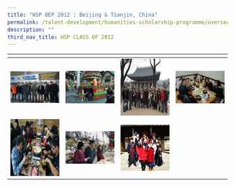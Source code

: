 ```yaml
---
title: "HSP OEP 2012 : Beijing & Tianjin, China"
permalink: /talent-development/humanities-scholarship-programme/overseasexposure-education-gallery/2012-2/
description: ""
third_nav_title: HSP CLASS OF 2012
---
```

<table>
<thead>
  <tr>
    <th style="width:200px"></th>
    <th style="width:200px"></th>
    <th style="width:200px"></th>
		<th style="width:200px"></th>
  </tr>
</thead>
<tbody>
  <tr>
    <td style ="text-align:center"><a href="/images/2013-Korea%201.jpeg"> <img src="/images/2013-Korea%201.jpeg" style="width:200px"></a></td>
    <td style ="text-align:center"><a href="/images/2013-Korea%202.jpeg"> <img src="/images/2013-Korea%202.jpeg" style="width:200px"></a></td>
    <td style ="text-align:center"><a href="/images/2013-Korea%203.jpeg"> <img src="/images/2013-Korea%203.jpeg" style="width:200px; height: 130px"></a></td>
    <td style ="text-align:center"><a href="/images/2013-Korea%204.jpeg"> <img src="/images/2013-Korea%204.jpeg" style="width:200px"></a></td>
  </tr>
   <tr>
    <td style ="text-align:center"><a href="/images/2013-Korea%205.jpeg"> <img src="/images/2013-Korea%205.jpeg" style="width:200px; height: 130px"></a></td>
    <td style ="text-align:center"><a href="/images/2013-Korea%206.jpeg"> <img src="/images/2013-Korea%206.jpeg" style="width:200px"></a></td>
    <td style ="text-align:center"><a href="/images/2013-Korea%207.jpeg"> <img src="/images/2013-Korea%207.jpeg" style="width:200px"></a></td>
  </tr>
</tbody>
</table>